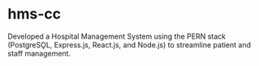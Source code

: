 # hms-cc
Developed a Hospital Management System using the PERN stack (PostgreSǪL, Express.js, React.js, and Node.js) to streamline patient and staff management.
